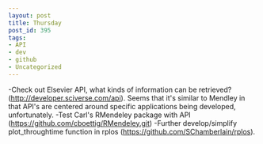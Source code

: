 ```yaml
---
layout: post
title: Thursday
post_id: 395
tags: 
- API
- dev
- github
- Uncategorized
---
```


-Check out Elsevier API, what kinds of information can be retrieved? (http://developer.sciverse.com/api). Seems that it's similar to Mendley in that API's are centered around specific applications being developed, unfortunately. 
-Test Carl's RMendeley package with API (https://github.com/cboettig/RMendeley.git)
-Further develop/simplify plot_throughtime function in rplos (https://github.com/SChamberlain/rplos). 